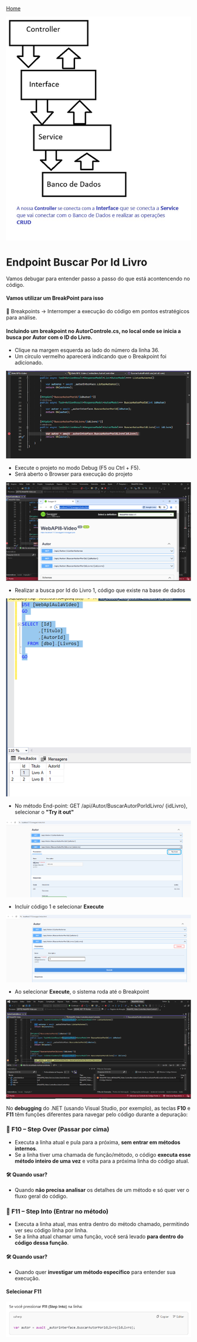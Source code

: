 
<div> 
<p><a href="https://github.com/JosiTubaroski/WEB-API-com-.NET-8-e-SQL-Server">Home</a></p>
</div> 

<img src="https://github.com/JosiTubaroski/Controllers_Services/blob/main/img/01_Fx_Controller_Interface_Service_2.jpg"/>

# Endpoint Buscar Por Id Livro

Vamos debugar para entender passo a passo do que está acontencendo no código.

#### Vamos utilizar um BreakPoint para isso

🔹 Breakpoints → Interromper a execução do código em pontos estratégicos para análise.

#### Incluindo um breakpoint no AutorControle.cs, no local onde se inicia a busca por Autor com o ID do Livro.

- Clique na margem esquerda ao lado do número da linha 36.
- Um círculo vermelho aparecerá indicando que o Breakpoint foi adicionado.

<img src="https://github.com/JosiTubaroski/Endpoint_Buscar_Por_Id_Livro/blob/main/img/01_Incluir_BreakPoint.png"/>

- Execute o projeto no modo Debug (F5 ou Ctrl + F5).
- Será aberto o Browser para execução do projeto

<img src="https://github.com/JosiTubaroski/Endpoint_Buscar_Por_Id_Livro/blob/main/img/02_F5_Debbuger.png"/>

- Realizar a busca por Id do Livro 1, código que existe na base de dados

<img src="https://github.com/JosiTubaroski/Endpoint_Buscar_Por_Id_Livro/blob/main/img/03_Tabela_Livros.png"/>

- No método End-point: GET /api/Autor/BuscarAutorPorIdLivro/ {idLivro}, selecionar o <b>"Try it out"</b>

<img src="https://github.com/JosiTubaroski/Endpoint_Buscar_Por_Id_Livro/blob/main/img/04_Try_it_out.png"/>

- Incluir código 1 e selecionar <b>Execute</b>

<img src="https://github.com/JosiTubaroski/Endpoint_Buscar_Por_Id_Livro/blob/main/img/05_Incluir_CodigoLivro.png"/>

- Ao selecionar <b>Execute</b>, o sistema roda até o Breakpoint

<img src="https://github.com/JosiTubaroski/Endpoint_Buscar_Por_Id_Livro/blob/main/img/06_Primeiro_Apontamento_Codigo.png"/>

 No <b>debugging</b> do .NET (usando Visual Studio, por exemplo), as teclas <b>F10</b> e <b>F11</b> têm funções diferentes para navegar pelo código durante a depuração:

 ### 🔹 F10 – Step Over (Passar por cima)

 - Executa a linha atual e pula para a próxima, <b>sem entrar em métodos internos</b>.
 - Se a linha tiver uma chamada de função/método, o código <b>executa esse método inteiro de uma vez</b> e volta para a próxima linha do código atual.

#### 🛠 Quando usar?

- Quando <b>não precisa analisar</b> os detalhes de um método e só quer ver o fluxo geral do código.

 ### 🔹 F11 – Step Into (Entrar no método)

 - Executa a linha atual, mas entra dentro do método chamado, permitindo ver seu código linha por linha.
 - Se a linha atual chamar uma função, você será levado <b>para dentro do código dessa função</b>.

#### 🛠 Quando usar?

- Quando quer <b>investigar um método específico</b> para entender sua execução.

#### Selecionar F11 

<img src="https://github.com/JosiTubaroski/Endpoint_Buscar_Por_Id_Livro/blob/main/img/07_F11_BuscarAutorPorIdLivro.png"/>
